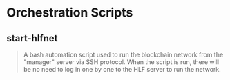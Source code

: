 # Orchestration Scripts

## start-hlfnet

> A bash automation script used to run the blockchain network from the "manager" server via SSH protocol. When the script is run, there will be no need to log in one by one to the HLF server to run the network.
